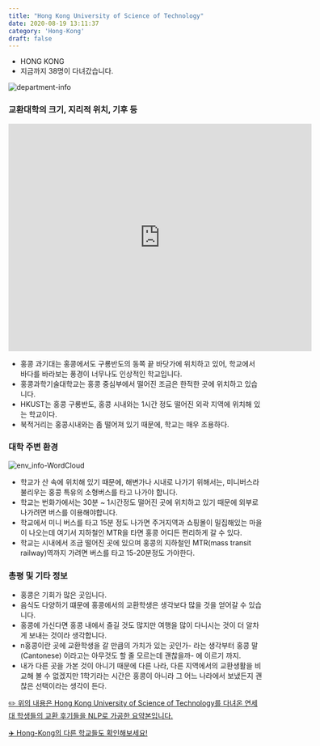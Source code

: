 ```yaml
---
title: "Hong Kong University of Science of Technology"
date: 2020-08-19 13:11:37
category: 'Hong-Kong'
draft: false
---
```



* HONG KONG
* 지금까지 38명이 다녀갔습니다. 

![department-info](../plots/CN000005.png)
### 교환대학의 크기, 지리적 위치, 기후 등
<iframe
width="600"
height="450"
frameborder="0" style="border:0"
src="https://www.google.com/maps/embed/v1/place?key=AIzaSyC9e1AME-pVmWC4hBpFdu5S4dKzyepa3HQ&q=Hong+Kong+University+of+Science+of+Technology&center=22.3363998,114.2654655&zoom=14" allowfullscreen>
</iframe>

* 홍콩 과기대는 홍콩에서도 구룡반도의 동쪽 끝 바닷가에 위치하고 있어, 학교에서 바다를 바라보는 풍경이 너무나도 인상적인 학교입니다.
* 홍콩과학기술대학교는 홍콩 중심부에서 떨어진 조금은 한적한 곳에 위치하고 있습니다.
* HKUST는 홍콩 구룡반도, 홍콩 시내와는 1시간 정도 떨어진 외곽 지역에 위치해 있는 학교이다.
* 북적거리는 홍콩시내와는 좀 떨어져 있기 때문에, 학교는 매우 조용하다.


### 대학 주변 환경

![env_info-WordCloud](../univ_wordclouds_okt/env_info/CN000005_env_info_okt.png)

* 학교가 산 속에 위치해 있기 때문에, 해변가나 시내로 나가기 위해서는, 미니버스라 불리우는 홍콩 특유의 소형버스를 타고 나가야 합니다.
* 학교는 번화가에서는 30분 ~ 1시간정도 떨어진 곳에 위치하고 있기 때문에 외부로 나가려면 버스를 이용해야합니다.
* 학교에서 미니 버스를 타고 15분 정도 나가면 주거지역과 쇼핑몰이 밀집해있는 마을이 나오는데 여기서 지하철인 MTR을 타면 홍콩 어디든 편리하게 갈 수 있다.
* 학교는 시내에서 조금 떨어진 곳에 있으며 홍콩의 지하철인 MTR(mass transit railway)역까지 가려면 버스를 타고 15-20분정도 가야한다.


### 총평 및 기타 정보 
* 홍콩은 기회가 많은 곳입니다.
* 음식도 다양하기 떄문에 홍콩에서의 교환학생은 생각보다 많을 것을 얻어갈 수 있습니다.
* 홍콩에 가신다면 홍콩 내에서 즐길 것도 많지만 여행을 많이 다니시는 것이 더 알차게 보내는 것이라 생각합니다.
* n홍콩이란 곳에 교환학생을 갈 만큼의 가치가 있는 곳인가- 라는 생각부터 홍콩 말(Cantonese) 이라고는 아무것도 할 줄 모르는데 괜찮을까- 에 이르기 까지.
* 내가 다른 곳을 가본 것이 아니기 때문에 다른 나라, 다른 지역에서의 교환생활을 비교해 볼 수 없겠지만 1학기라는 시간은 홍콩이 아니라 그 어느 나라에서 보냈든지 괜찮은 선택이라는 생각이 든다.


[✏️ 위의 내용은 Hong Kong University of Science of Technology를 다녀온 연세대 학생들의 교환 후기들을 NLP로 가공한 요약본입니다.](http://oia.yonsei.ac.kr/partner/expReport.asp?ucode=CN000005&bgbn=A)

[✈️ Hong-Kong의 다른 학교들도 확인해보세요!](https://yonsei-exchange.netlify.app/?category=Hong-Kong)
